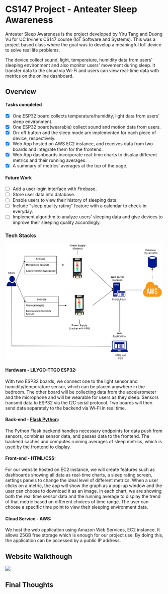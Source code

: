 # CS147 Project - Anteater Sleep Awareness
Anteater Sleep Awareness is the project developed by Yiru Tang and Duong Vu for UC Irvine's CS147 course (IoT Software and Systems). This was a project based class where the goal was to develop a meaningful IoT device to solve real life problems.

The device collect sound, light, temperature, humidity data from users' sleeping environment and also monitor users' movement during sleep. It transfer data to the cloud via Wi-Fi and users can view real-time data with metrics on the online dashboard.

## Overview

#### Tasks completed

- [x] One ESP32 board collects temperature/humidity, light data from users' sleep environment.
- [x] One ESP32 board(wearable) collect sound and motion data from users.
- [x] On-off button and the sleep mode are implemented for each piece of device, respectively.
- [x] Web App hosted on AWS EC2 instance, and receives data from two boards and integrate them for the frontend.
- [x] Web App dashboards incorporate real-time charts to display different metrics and their running averages.
- [x] A summary of metrics’ averages at the top of the page.

#### Future Work

- [ ] Add a user login interface with Firebase.
- [ ] Store user data into database.
- [ ] Enable users to view their history of sleeping data.
- [ ] Include "sleep quality rating" feature with a calendar to check-in everyday.
- [ ] Implement algorithm to analyze users' sleeping data and give devices to improve their sleeping quality accordingly.

### Tech Stacks

<img src="https://github.com/duonghv1/cs147_project/blob/master/view/CS147FinalProject.drawio.png" width=500><br>

#### **Hardware - LILYGO-TTGO ESP32:**
With two ESP32 boards, we connect one to the light sensor and humidity/temperature sensor, which can be placed anywhere in the bedroom. The other board will be collecting data from the accelerometer and the microphone and will be wearable for users as they sleep. Sensors transmit data to ESP32 via the I2C serial protocol. Two boards will then send data separately to the backend via Wi-Fi in real time. 

#### **Back-end - [Flask Python](https://flask.palletsprojects.com/en/2.0.x/installation/):**
The Python Flask backend handles necessary endpoints for data push from sensors, combines sensor data, and passes data to the frontend. The backend caches and computes running averages of sleep metrics, which is used by the frontend to display. 

#### **Front-end - HTML/CSS:**
For our website hosted on EC2 instance, we will create features such as dashboards showing all data as real-time charts, a sleep rating screen, settings panels to change the ideal level of different metrics. When a user clicks on a metric, the app will show the graph as a pop-up window and the user can choose to download it as an image. In each chart, we are showing both the real time sensor data and the running average to display the trend of that metric based on different choices of time range. The user can choose a specific time point to view their sleeping environment data. 

#### **Cloud Service - AWS:**
We host the web application using Amazon Web Services, EC2 instance. It allows 25GB free storage which is enough for our project use. By doing this, the application can be accessed by a public IP address.


## Website Walkthough

<img src="https://github.com/duonghv1/cs147_project/blob/master/view/webAppDemo.gif" width=500><br>

## Final Thoughts
